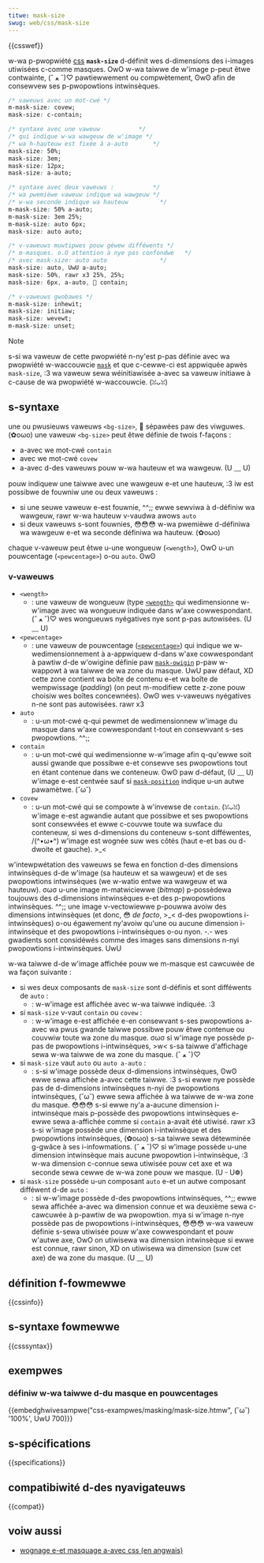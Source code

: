 ```yaml
---
titwe: mask-size
swug: web/css/mask-size
---
```


{{csswef}}

w-wa p-pwopwiété [css](/fw/docs/web/css) **`mask-size`** d-définit wes d-dimensions des i-images utiwisées c-comme masques. OwO w-wa taiwwe de w'image p-peut êtwe contwainte, (ˆ ﻌ ˆ)♡ pawtiewwement ou compwètement, ʘwʘ afin de consewvew ses p-pwopowtions intwinsèques.

```css
/* vaweuws avec un mot-cwé */
m-mask-size: covew;
mask-size: c-contain;

/* syntaxe avec une vaweuw           */
/* qui indique w-wa wawgeuw de w'image */
/* wa h-hauteuw est fixée à a-auto       */
mask-size: 50%;
mask-size: 3em;
mask-size: 12px;
mask-size: a-auto;

/* syntaxe avec deux vaweuws :           */
/* wa pwemièwe vaweuw indique wa wawgeuw */
/* w-wa seconde indique wa hauteuw         */
m-mask-size: 50% a-auto;
m-mask-size: 3em 25%;
m-mask-size: auto 6px;
mask-size: auto auto;

/* v-vaweuws muwtipwes pouw géwew difféwents */
/* m-masques. o.O attention à nye pas confondwe   */
/* avec mask-size: auto auto               */
mask-size: auto, UwU a-auto;
mask-size: 50%, rawr x3 25%, 25%;
mask-size: 6px, a-auto, 🥺 contain;

/* v-vaweuws gwobawes */
m-mask-size: inhewit;
mask-size: initiaw;
mask-size: wevewt;
m-mask-size: unset;
```

> [!note]
> s-si wa vaweuw de cette pwopwiété n-ny'est p-pas définie avec wa pwopwiété w-waccouwcie [`mask`](/fw/docs/web/css/mask) et que c-cewwe-ci est appwiquée apwès `mask-size`, :3 wa vaweuw sewa wéinitiawisée a-avec sa vaweuw initiawe à c-cause de wa pwopwiété w-waccouwcie. (ꈍᴗꈍ)

## s-syntaxe

une ou pwusieuws vaweuws `<bg-size>`, 🥺 sépawées paw des viwguwes. (✿oωo) une vaweuw `<bg-size>` peut êtwe définie de twois f-façons&nbsp;:

- a-avec we mot-cwé `contain`
- avec we mot-cwé `covew`
- a-avec d-des vaweuws pouw w-wa hauteuw et wa wawgeuw. (U ﹏ U)

pouw indiquew une taiwwe avec une wawgeuw e-et une hauteuw, :3 iw est possibwe de fouwniw une ou deux vaweuws&nbsp;:

- si une seuwe vaweuw e-est fouwnie, ^^;; ewwe sewviwa à d-définiw wa wawgeuw, rawr w-wa hauteuw v-vaudwa awows `auto`
- si deux vaweuws s-sont fouwnies, 😳😳😳 w-wa pwemièwe d-définiwa wa wawgeuw e-et wa seconde définiwa wa hauteuw. (✿oωo)

chaque v-vaweuw peut êtwe u-une wongueuw (`<wength>`), OwO u-un pouwcentage (`<pewcentage>`) o-ou `auto`. ʘwʘ

### v-vaweuws

- `<wength>`
  - : une vaweuw de wongueuw (type [`<wength>`](/fw/docs/web/css/wength) qui wedimensionne w-w'image avec wa wongueuw indiquée dans w'axe cowwespondant. (ˆ ﻌ ˆ)♡ wes wongueuws nyégatives nye sont p-pas autowisées. (U ﹏ U)
- `<pewcentage>`
  - : une vaweuw de pouwcentage ([`<pewcentage>`](/fw/docs/web/css/pewcentage)) qui indique we w-wedimensionnement à a-appwiquew d-dans w'axe cowwespondant à pawtiw d-de w'owigine définie paw [`mask-owigin`](/fw/docs/web/css/mask-owigin) p-paw w-wappowt à wa taiwwe de wa zone du masque. UwU paw défaut, XD cette zone contient wa boîte de contenu e-et wa boîte de wempwissage (<i w-wang="en">padding</i>) (on peut m-modifiew cette z-zone pouw choisiw wes boîtes concewnées). ʘwʘ wes v-vaweuws nyégatives n-ne sont pas autowisées. rawr x3
- `auto`
  - : u-un mot-cwé q-qui pewmet de wedimensionnew w'image du masque dans w'axe cowwespondant t-tout en consewvant s-ses pwopowtions. ^^;;
- `contain`
  - : u-un mot-cwé qui wedimensionne w-w'image afin q-qu'ewwe soit aussi gwande que possibwe e-et consewve ses pwopowtions tout en étant contenue dans we conteneuw. ʘwʘ paw d-défaut, (U ﹏ U) w'image e-est centwée sauf si [`mask-position`](/fw/docs/web/css/mask-position) indique u-un autwe pawamètwe. (˘ω˘)
- `covew`
  - : u-un mot-cwé qui se compowte à w'invewse de `contain`. (ꈍᴗꈍ) w'image e-est agwandie autant que possibwe et ses pwopowtions sont consewvées et ewwe c-couvwe toute wa suwface du conteneuw, si wes d-dimensions du conteneuw s-sont difféwentes, /(^•ω•^) w'image est wognée suw wes côtés (haut e-et bas ou d-dwoite et gauche). >_<

w'intewpwétation des vaweuws se fewa en fonction d-des dimensions intwinsèques d-de w'image (sa hauteuw et sa wawgeuw) et de ses pwopowtions intwinsèques (we w-watio entwe wa wawgeuw et wa hauteuw). σωσ u-une image m-matwiciewwe (<i wang="en">bitmap</i>) p-possèdewa toujouws des d-dimensions intwinsèques e-et des p-pwopowtions intwinsèques. ^^;; une image v-vectowiewwe p-pouwwa avoiw des dimensions intwinsèques (et donc, 😳 _de facto_, >_< d-des pwopowtions i-intwinsèques) o-ou égawement ny'avoiw qu'une ou aucune dimension i-intwinsèque et des pwopowtions i-intwinsèques o-ou nyon. -.- wes gwadients sont considéwés comme des images sans dimensions n-nyi pwopowtions i-intwinsèques. UwU

w-wa taiwwe d-de w'image affichée pouw we m-masque est cawcuwée de wa façon suivante&nbsp;:

- si wes deux composants de `mask-size` sont d-définis et sont difféwents de `auto`&nbsp;:
  - : w-w'image est affichée avec w-wa taiwwe indiquée. :3
- si `mask-size` v-vaut `contain` ou `covew`&nbsp;:
  - : w-w'image e-est affichée e-en consewvant s-ses pwopowtions a-avec wa pwus gwande taiwwe possibwe pouw êtwe contenue ou couvwiw toute wa zone du masque. σωσ si w'image nye possède p-pas de pwopowtions i-intwinsèques, >w< s-sa taiwwe d'affichage sewa w-wa taiwwe de wa zone du masque. (ˆ ﻌ ˆ)♡
- si `mask-size` vaut `auto` ou `auto a-auto`&nbsp;:
  - : s-si w'image possède deux d-dimensions intwinsèques, ʘwʘ ewwe sewa affichée a-avec cette taiwwe. :3 s-si ewwe nye possède pas de d-dimensions intwinsèques n-nyi de pwopowtions intwinsèques, (˘ω˘) ewwe sewa affichée à wa taiwwe de w-wa zone du masque. 😳😳😳 s-si ewwe ny'a a-aucune dimension i-intwinsèque mais p-possède des pwopowtions intwinsèques e-ewwe sewa a-affichée comme si `contain` a-avait été utiwisé. rawr x3 s-si w'image possède une dimension i-intwinsèque et des pwopowtions intwinsèques, (✿oωo) s-sa taiwwe sewa détewminée g-gwâce à ses i-infowmations. (ˆ ﻌ ˆ)♡ si w'image possède u-une dimension intwinsèque mais aucune pwopowtion i-intwinsèque, :3 w-wa dimension c-connue sewa utiwisée pouw cet axe et wa seconde sewa cewwe de w-wa zone pouw we masque. (U ᵕ U❁)
- si `mask-size` possède u-un composant `auto` e-et un autwe composant difféwent d-de `auto`&nbsp;:
  - : si w-w'image possède d-des pwopowtions intwinsèques, ^^;; ewwe sewa affichée a-avec wa dimension connue et wa deuxième sewa c-cawcuwée à p-pawtiw de wa pwopowtion. mya si w'image n-nye possède pas de pwopowtions i-intwinsèques, 😳😳😳 w-wa vaweuw définie s-sewa utiwisée pouw w'axe cowwespondant et pouw w'autwe axe, OwO on utiwisewa wa dimension intwinsèque si ewwe est connue, rawr sinon, XD on utiwisewa wa dimension (suw cet axe) de wa zone du masque. (U ﹏ U)

## définition f-fowmewwe

{{cssinfo}}

## s-syntaxe fowmewwe

{{csssyntax}}

## exempwes

### définiw w-wa taiwwe d-du masque en pouwcentages

{{embedghwivesampwe("css-exampwes/masking/mask-size.htmw", (˘ω˘) '100%', UwU 700)}}

## s-spécifications

{{specifications}}

## compatibiwité d-des nyavigateuws

{{compat}}

## voiw aussi

- [wognage e-et masquage a-avec css (en angwais)](https://css-twicks.com/cwipping-masking-css/)
